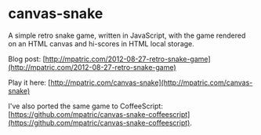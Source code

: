 # canvas-snake

A simple retro snake game, written in JavaScript, with the game rendered on an HTML canvas and hi-scores in HTML local storage.

Blog post: [http://mpatric.com/2012-08-27-retro-snake-game](http://mpatric.com/2012-08-27-retro-snake-game)

Play it here: [http://mpatric.com/canvas-snake](http://mpatric.com/canvas-snake)

I've also ported the same game to CoffeeScript: [https://github.com/mpatric/canvas-snake-coffeescript](https://github.com/mpatric/canvas-snake-coffeescript).